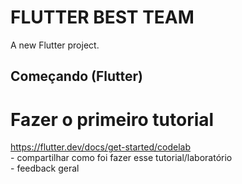 # FLUTTER BEST TEAM

A new Flutter project.

## Começando (Flutter)

# Fazer o primeiro tutorial  
https://flutter.dev/docs/get-started/codelab  
    - compartilhar como foi fazer esse tutorial/laboratório  
    - feedback geral  